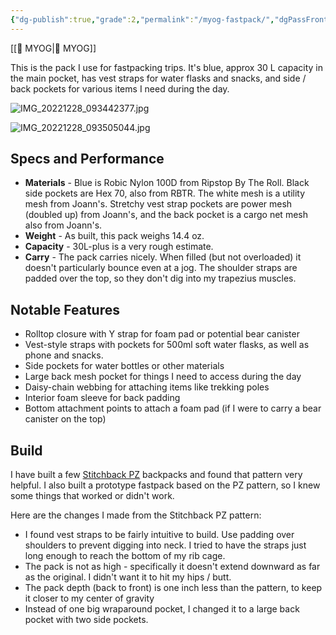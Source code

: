```yaml
---
{"dg-publish":true,"grade":2,"permalink":"/myog-fastpack/","dgPassFrontmatter":true}
---
```



[[📘 MYOG\|📘 MYOG]]

This is the pack I use for fastpacking trips. It's blue, approx 30 L capacity in the main pocket, has vest straps for water flasks and snacks, and side / back pockets for various items I need during the day.

![IMG_20221228_093442377.jpg](/img/user/98-attachments/IMG_20221228_093442377.jpg)

![IMG_20221228_093505044.jpg](/img/user/98-attachments/IMG_20221228_093505044.jpg)

## Specs and Performance

* **Materials** - Blue is Robic Nylon 100D from Ripstop By The Roll. Black side pockets are Hex 70, also from RBTR. The white mesh is a utility mesh from Joann's. Stretchy vest strap pockets are power mesh (doubled up) from Joann's, and the back pocket is a cargo net mesh also from Joann's.
* **Weight** - As built, this pack weighs 14.4 oz.
* **Capacity** - 30L-plus is a very rough estimate.
* **Carry** - The pack carries nicely. When filled (but not overloaded) it doesn't particularly bounce even at a jog. The shoulder straps are padded over the top, so they don't dig into my trapezius muscles.

## Notable Features

* Rolltop closure with Y strap for foam pad or potential bear canister
* Vest-style straps with pockets for 500ml soft water flasks, as well as phone and snacks.
* Side pockets for water bottles or other materials
* Large back mesh pocket for things I need to access during the day
* Daisy-chain webbing for attaching items like trekking poles
* Interior foam sleeve for back padding
* Bottom attachment points to attach a foam pad (if I were to carry a bear canister on the top)

## Build

I have built a few [Stitchback PZ](https://www.stitchbackgear.com/patterns/stitchback-pz-sewing-pattern) backpacks and found that pattern very helpful. I also built a prototype fastpack based on the PZ pattern, so I knew some things that worked or didn't work.

Here are the changes I made from the Stitchback PZ pattern:

* I found vest straps to be fairly intuitive to build. Use padding over shoulders to prevent digging into neck. I tried to have the straps just long enough to reach the bottom of my rib cage.
* The pack is not as high - specifically it doesn't extend downward as far as the original. I didn't want it to hit my hips / butt.
* The pack depth (back to front) is one inch less than the pattern, to keep it closer to my center of gravity
* Instead of one big wraparound pocket, I changed it to a large back pocket with two side pockets.